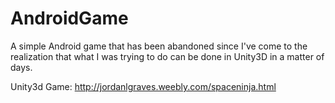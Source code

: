 AndroidGame
===========

A simple Android game that has been abandoned since I've come to the realization that what I was trying to do can be done in Unity3D in a matter of days. 

Unity3d Game: http://jordanlgraves.weebly.com/spaceninja.html
